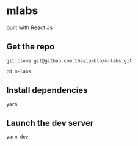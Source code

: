 # mlabs

built with React Js

## Get the repo
```
git clone git@github.com:thasipablo/m-labs.git
```
```
cd m-labs
```
## Install dependencies
```
yarn
```

## Launch the dev server
```
yarn dev
```
